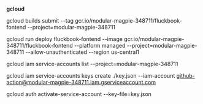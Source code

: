 **gcloud**

gcloud builds submit --tag gcr.io/modular-magpie-348711/fluckbook-fontend --project=modular-magpie-348711

gcloud  run deploy fluckbook-fontend --image gcr.io/modular-magpie-348711/fluckbook-fontend --platform managed --project=modular-magpie-348711 --allow-unauthenticated --region us-central1	

gcloud iam service-accounts list --project=modular-magpie-348711

gcloud iam service-accounts keys create ./key.json --iam-account github-action@modular-magpie-348711.iam.gserviceaccount.com

gcloud auth activate-service-account --key-file=key.json
